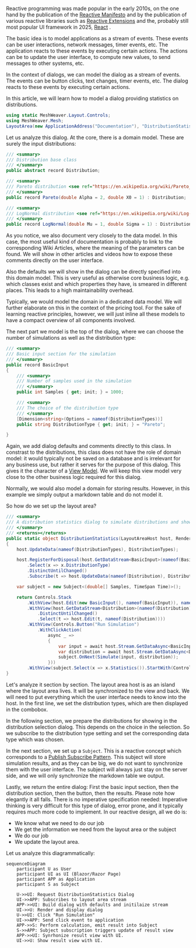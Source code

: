 ﻿---
Title: "Reactive Dialogs: Handle Complex Logic"
Abstract: >
    In typical business applications, we often encounter dialogs which contain
    complex business logic. We need to react on user interaction, switch parts depending
    on certain settings, compute results and display them. Reactive design is a low-
    complexity way of achieving this. It is robust, simpler to think about and easier to write.
Thumbnail: "images/Reactive Dialogs.jpeg"
Published: "2025-02-20"
Authors:
  - "Roland Bürgi"
Tags:
  - "Documentation"
  - "Conceptual"
  - "Reactive"
  - "Dialogs"
---
Reactive programming was made popular in the early 2010s, on the one hand by the publication
of the [Reactive Manifesto](https://reactivemanifesto.org/) and by the publication of 
various reactive libraries such as
[Reactive Extensions](http://reactivex.io/) and the, probably still most popular UI framework in 2025, 
[React](https://react.dev/) . 

The basic idea is to model applications as a stream of events. These events can be user interactions,
network messages, timer events, etc. The application reacts to these events by executing certain
actions. The actions can be to update the user interface, to compute new values, to send messages
to other systems, etc.

In the context of dialogs, we can model the dialog as a stream of events. The events can be
button clicks, text changes, timer events, etc. The dialog reacts to these events by executing
certain actions. 

In this article, we will learn how to model a dialog providing statistics on distributions.

```csharp --render Dialog
using static MeshWeaver.Layout.Controls;
using MeshWeaver.Mesh;
LayoutArea(new ApplicationAddress("Documentation"), "DistributionStatistics")
```

Let us analyze this dialog. At the core, there is a domain model.
These are surely the input distributions:

```csharp
/// <summary>
/// Distribution base class
/// </summary>
public abstract record Distribution;

/// <summary>
/// Pareto distribution <see ref="https://en.wikipedia.org/wiki/Pareto_distribution"/>
/// </summary>
public record Pareto(double Alpha = 2, double X0 = 1) : Distribution;

/// <summary>
/// LogNormal distribution <see ref="https://en.wikipedia.org/wiki/Log-normal_distribution"/>
/// </summary>
public record LogNormal(double Mu = 1, double Sigma = 1) : Distribution;
```

As you notice, we also document very closely to the data model. In this case, the most useful kind of
documentation is probably to link to the corresponding Wiki Articles, where
the meaning of the parameters can be found. We will show in other articles and videos how
to expose these comments directly on the user interface.

Also the defaults we will show in the dialog can be directly specified into this domain model. This is very useful
as otherwise core business logic, e.g. which classes exist and which properties they have, is
smeared in different places. This leads to a high maintainability overhead.

Typically, we would model the domain in a dedicated data model. We will further elaborate on this in the context
of the pricing tool. For the sake of learning reactive principles, however, we will just
inline all these models to have a compact overview of all components involved.

The next part we model is the top of the dialog, where we can choose the number of simulations as well as the distribution type:

```csharp
/// <summary>
/// Basic input section for the simulation
/// </summary>
public record BasicInput
{
    /// <summary>
    /// Number of samples used in the simulation
    /// </summary>
    public int Samples { get; init; } = 1000;

    /// <summary>
    /// The choice of the distribution type
    /// </summary>
    [Dimension<string>(Options = nameof(DistributionTypes))]
    public string DistributionType { get; init; } = "Pareto";

}
```

Again, we add dialog defaults and comments directly to this class. In constrast to the distributions, this class
does not have the role of domain model: it would typically not be saved on a database and is irrelevant for any 
business use, but rather it serves for the purpose of this dialog. This gives it the character of a [View Model](https://en.wikipedia.org/wiki/Model%E2%80%93view%E2%80%93viewmodel).
We will keep this view model very close to the other business logic required for this dialog.

Normally, we would also model a domain for storing results. However, in this example we simply output a 
markdown table and do not model it.

So how do we set up the layout area?

```csharp
/// <summary>
/// A distribution statistics dialog to simulate distributions and show statistics.
/// </summary>
/// <returns></returns>
public static object DistributionStatistics(LayoutAreaHost host, RenderingContext context)
{
    host.UpdateData(nameof(DistributionTypes), DistributionTypes);

    host.RegisterForDisposal(host.GetDataStream<BasicInput>(nameof(BasicInput))
        .Select(x => x.DistributionType)
        .DistinctUntilChanged()
        .Subscribe(t => host.UpdateData(nameof(Distribution), Distributions[t])));

    var subject = new Subject<(double[] Samples, TimeSpan Time)>();

    return Controls.Stack
        .WithView(host.Edit(new BasicInput(), nameof(BasicInput)), nameof(BasicInput))
        .WithView(host.GetDataStream<Distribution>(nameof(Distribution)).Select(x => x.GetType())
            .DistinctUntilChanged()
            .Select(t => host.Edit(t, nameof(Distribution))))
        .WithView(Controls.Button("Run Simulation")
            .WithClickAction(
                async _ =>
                {
                    var input = await host.Stream.GetDataAsync<BasicInput>(nameof(BasicInput));
                    var distribution = await host.Stream.GetDataAsync<Distribution>(nameof(Distribution));
                    subject.OnNext(Simulate(input, distribution));
                }))
        .WithView(subject.Select(x => x.Statistics()).StartWith(Controls.Markdown("### Click to run simulation")));
}

```

Let's analyze it section by section. The layout area host is as an island where the layout area lives.
It will be synchronized to the view and back. We will need to put everything which the user interface
needs to know into the host. In the first line, we set the distribution types, which are then
displayed in the combobox. 

In the following section, we prepare the distributions for showing in the distribution selection
dialog. This depends on the choice in the selection. So we subscribe to the distribution type setting
and set the corresponding data type which was chosen.

In the next section, we set up a `Subject`. This is a reactive concept which corresponds to a 
[Publish Subscribe Pattern](https://en.wikipedia.org/wiki/Publish%E2%80%93subscribe_pattern).
This subject will store simulation results, and as they can be big, we do not want to synchronize them
with the user interface. The subject will always just stay on the server side, and we will only
synchronize the markdown table we output.

Lastly, we return the entire dialog: First the basic input section, then the distribution section, then the button, then the results.
Please note how elegantly it all falls. There is no imperative specification needed: Imperative thinking is very difficult
for this type of dialog, error prone, and it typically requires much more code to implement. In our reactive design, all we do is:

- We know what we need to do our job
- We get the information we need from the layout area or the subject
- We do our job
- We update the layout area.

Let us analyze this diagrammatically:

```mermaid
sequenceDiagram
    participant U as User
    participant UI as UI (Blazor/Razor Page)
    participant APP as Application
    participant S as Subject

    U->>UI: Request DistributionStatistics Dialog
    UI->>APP: Subscribes to layout area stream
    APP->>UI: Build dialog with defaults and initilaize stream
    UI->>U: Render and display dialog
    U->>UI: Click "Run Simulation"
    UI->>APP: Send click event to application
    APP->>S: Perform calculation, emit result into Subject
    S->>APP: Subject subscription triggers update of result view
    APP->>UI: Synrhonize result view with UI.
    UI->>U: Show result view with UI.
```
